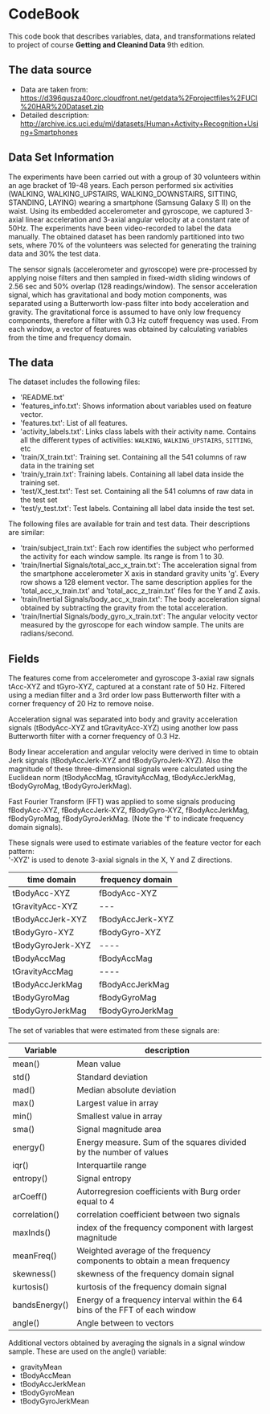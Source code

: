 # CodeBook

This code book that describes variables, data, and transformations related to project of course **Getting and Cleanind Data** 9th edition.

## The data source

* Data are taken from: https://d396qusza40orc.cloudfront.net/getdata%2Fprojectfiles%2FUCI%20HAR%20Dataset.zip
* Detailed description: http://archive.ics.uci.edu/ml/datasets/Human+Activity+Recognition+Using+Smartphones

## Data Set Information

The experiments have been carried out with a group of 30 volunteers within an age bracket of 19-48 years. Each person performed six activities (WALKING, WALKING_UPSTAIRS, WALKING_DOWNSTAIRS, SITTING, STANDING, LAYING) wearing a smartphone (Samsung Galaxy S II) on the waist. Using its embedded accelerometer and gyroscope, we captured 3-axial linear acceleration and 3-axial angular velocity at a constant rate of 50Hz. The experiments have been video-recorded to label the data manually. The obtained dataset has been randomly partitioned into two sets, where 70% of the volunteers was selected for generating the training data and 30% the test data.

The sensor signals (accelerometer and gyroscope) were pre-processed by applying noise filters and then sampled in fixed-width sliding windows of 2.56 sec and 50% overlap (128 readings/window). The sensor acceleration signal, which has gravitational and body motion components, was separated using a Butterworth low-pass filter into body acceleration and gravity. The gravitational force is assumed to have only low frequency components, therefore a filter with 0.3 Hz cutoff frequency was used. From each window, a vector of features was obtained by calculating variables from the time and frequency domain. 

## The data

The dataset includes the following files:

- 'README.txt'
- 'features_info.txt': Shows information about variables used on feature vector.
- 'features.txt': List of all features.
- 'activity_labels.txt': Links class labels with their activity name. Contains all the different types of activities: `WALKING`, `WALKING_UPSTAIRS`, `SITTING`, etc
- 'train/X_train.txt': Training set. Containing all the 541 columns of raw data in the training set
- 'train/y_train.txt': Training labels. Containing all label data inside the training set.
- 'test/X_test.txt': Test set. Containing all the 541 columns of raw data in the test set
- 'test/y_test.txt': Test labels. Containing all label data inside the test set.

The following files are available for train and test data. Their descriptions are similar:

- 'train/subject_train.txt': Each row identifies the subject who performed the activity for each window sample. Its range is from 1 to 30.
- 'train/Inertial Signals/total_acc_x_train.txt': The acceleration signal from the smartphone accelerometer X axis in standard gravity units 'g'. Every row shows a 128 element vector. The same description applies for the 'total_acc_x_train.txt' and 'total_acc_z_train.txt' files for the Y and Z axis.
- 'train/Inertial Signals/body_acc_x_train.txt': The body acceleration signal obtained by subtracting the gravity from the total acceleration.
- 'train/Inertial Signals/body_gyro_x_train.txt': The angular velocity vector measured by the gyroscope for each window sample. The units are radians/second.

## Fields

The features come from accelerometer and gyroscope 3-axial raw signals tAcc-XYZ and tGyro-XYZ, captured at a constant rate of 50 Hz. Filtered using a median filter and a 3rd order low pass Butterworth filter with a corner frequency of 20 Hz to remove noise.

Acceleration signal was separated into body and gravity acceleration signals (tBodyAcc-XYZ and tGravityAcc-XYZ) using another low pass Butterworth filter with a corner frequency of 0.3 Hz.

Body linear acceleration and angular velocity were derived in time to obtain Jerk signals (tBodyAccJerk-XYZ and tBodyGyroJerk-XYZ). Also the magnitude of these three-dimensional signals were calculated using the Euclidean norm (tBodyAccMag, tGravityAccMag, tBodyAccJerkMag, tBodyGyroMag, tBodyGyroJerkMag). 

Fast Fourier Transform (FFT) was applied to some signals producing fBodyAcc-XYZ, fBodyAccJerk-XYZ, fBodyGyro-XYZ, fBodyAccJerkMag, fBodyGyroMag, fBodyGyroJerkMag. (Note the 'f' to indicate frequency domain signals). 

These signals were used to estimate variables of the feature vector for each pattern:  
'-XYZ' is used to denote 3-axial signals in the X, Y and Z directions.

 time domain | frequency domain |
 ------------|------------------|
tBodyAcc-XYZ | fBodyAcc-XYZ |
tGravityAcc-XYZ | --- |
tBodyAccJerk-XYZ |  fBodyAccJerk-XYZ |
tBodyGyro-XYZ | fBodyGyro-XYZ |
tBodyGyroJerk-XYZ | ---- |
tBodyAccMag | fBodyAccMag |
tGravityAccMag | ---- |
tBodyAccJerkMag | fBodyAccJerkMag |
tBodyGyroMag | fBodyGyroMag |
tBodyGyroJerkMag | fBodyGyroJerkMag |

The set of variables that were estimated from these signals are: 

 Variable | description |
 ---------|-------------|
mean() | Mean value |
std() | Standard deviation |
mad() | Median absolute deviation |
max() | Largest value in array |
min() | Smallest value in array |
sma() | Signal magnitude area |
energy() | Energy measure. Sum of the squares divided by the number of values |
iqr() | Interquartile range |
entropy() | Signal entropy |
arCoeff() | Autorregresion coefficients with Burg order equal to 4 |
correlation() | correlation coefficient between two signals |
maxInds() | index of the frequency component with largest magnitude |
meanFreq() | Weighted average of the frequency components to obtain a mean frequency |
skewness() | skewness of the frequency domain signal |
kurtosis() | kurtosis of the frequency domain signal |
bandsEnergy() | Energy of a frequency interval within the 64 bins of the FFT of each window |
angle() | Angle between to vectors |

Additional vectors obtained by averaging the signals in a signal window sample. These are used on the angle() variable:

- gravityMean
- tBodyAccMean
- tBodyAccJerkMean
- tBodyGyroMean
- tBodyGyroJerkMean
